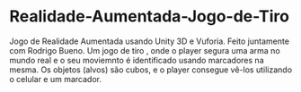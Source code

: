 # Realidade-Aumentada-Jogo-de-Tiro

Jogo de Realidade Aumentada usando Unity 3D e Vuforia. Feito juntamente com Rodrigo Bueno. Um jogo de tiro , onde o player segura uma arma no mundo real e o seu moviemnto 
é identificado usando marcadores na mesma. Os objetos (alvos) são cubos, e o player consegue vê-los utilizando o celular e um marcador.

